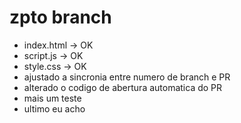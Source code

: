 # zpto branch

- index.html -> OK
- script.js -> OK
- style.css -> OK
- ajustado a sincronia entre numero de branch e PR
- alterado o codigo de abertura automatica do PR
- mais um teste
- ultimo eu acho